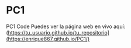 # PC1
PC1 Code 
Puedes ver la página web en vivo aquí:(https://tu_usuario.github.io/tu_repositorio](https://enrique867.github.io/PC1/)
